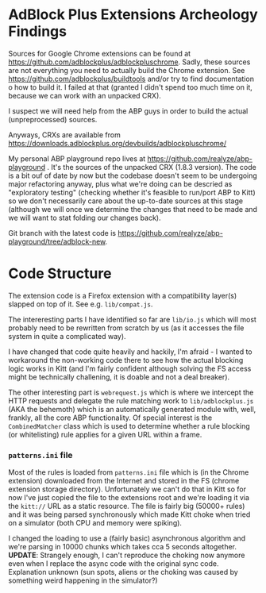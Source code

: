 # AdBlock Plus Extensions Archeology Findings

Sources for Google Chrome extensions can be found at https://github.com/adblockplus/adblockpluschrome. Sadly, these sources are not everything you need to actually build the Chrome extension. See https://github.com/adblockplus/buildtools and/or try to find documentation o how to build it. I failed at that (granted I didn't spend too much time on it, because we can work with an unpacked CRX).

I suspect we will need help from the ABP guys in order to build the actual (unpreprocessed) sources.

Anyways, CRXs are available from https://downloads.adblockplus.org/devbuilds/adblockpluschrome/

My personal ABP playground repo lives at https://github.com/realyze/abp-playground . It's the sources of the unpacked CRX (1.8.3 version).
The code is a bit ouf of date by now but the codebase doesn't seem to be undergoing major refactoring anyway, plus what we're doing can be descried as "exploratory testing" (checking whether it's feasible to run/port ABP to Kitt) so we don't necessarily care about the up-to-date sources at this stage (although we will once we determine  the changes that need to be made and we will want to stat folding our changes back).

Git branch with the latest code is https://github.com/realyze/abp-playground/tree/adblock-new.

# Code Structure
The extension code is a Firefox extension with a compatibility layer(s) slapped on top of it. See e.g. `lib/compat.js`.

The intereresting parts I have identified so far are `lib/io.js` which will most probably need to be rewritten
from scratch by us (as it accesses the file system in quite a complicated way).

I have changed that code quite heavily and hackily, I'm afraid - I wanted to workaround the non-working code 
there to see how the actual blocking logic works in Kitt (and I'm fairly confident although solving 
the FS access might be technically challening, it is doable and not a deal breaker).

The other interesting part is `webrequest.js` which is where we intercept the
HTTP requests and delegate the rule matching work to `lib/adblockplus.js` (AKA
the behemoth) which is an automatically generated module with, well, frankly,
all the core ABP functionality. Of special interest is the `CombinedMatcher`
class which is used to determine whether a rule blocking (or whitelisting) rule
applies for a given URL within a frame.

### `patterns.ini` file
Most of the rules is loaded from `patterns.ini` file which is (in the Chrome
extension) downloaded from the Internet and stored in the FS (chrome extension
storage directory). Unfortunately we can't do that in Kitt so for now I've just
copied the file to the extensions root and we're loading it via the `kitt://`
URL as a static resource. The file is fairly big (50000+ rules) and it was being parsed
synchronously which made Kitt choke when tried on a simulator (both CPU and memory were
spiking).

I changed the loading to use a (fairly basic) asynchronous algorithm and we're
parsing in 10000 chunks which takes cca 5 seconds altogether. 
**UPDATE**: Strangely enough, I can't reproduce the choking now anymore even when
I replace the async code with the original sync code. Explanation unknown (sun
spots, aliens or the choking was caused by something weird happening in the
simulator?)
